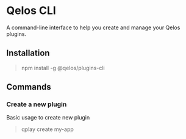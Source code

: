 # Qelos CLI

A command-line interface to help you create and manage your Qelos plugins.

## Installation
> npm install -g @qelos/plugins-cli

## Commands

### Create a new plugin

Basic usage to create new plugin
> qplay create my-app
